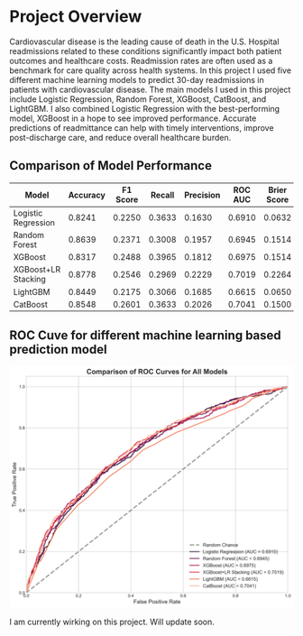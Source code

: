 # Project Overview
Cardiovascular disease is the leading cause of death in the U.S. Hospital readmissions related to these conditions significantly impact both patient outcomes and healthcare costs. Readmission rates are often used as a benchmark for care quality across health systems.
In this project I used five different machine learning models to predict 30-day readmissions in patients with cardiovascular disease. The main models I used in this project include Logistic Regression, Random Forest, XGBoost, CatBoost, and LightGBM. I also combined Logistic Regression with the best-performing model, XGBoost in a hope to see improved performance. Accurate predictions of readmittance can help with timely interventions, improve post-discharge care, and reduce overall healthcare burden.

## Comparison of Model Performance

| Model                 | Accuracy | F1 Score | Recall | Precision | ROC AUC | Brier Score | Threshold |
|-----------------------|----------|----------|--------|-----------|---------|--------------|-----------|
| Logistic Regression   | 0.8241   | 0.2250   | 0.3633 | 0.1630    | 0.6910  | 0.0632       | 0.1080    |
| Random Forest         | 0.8639   | 0.2371   | 0.3008 | 0.1957    | 0.6945  | 0.1514       | 0.5120    |
| XGBoost               | 0.8317   | 0.2488   | 0.3965 | 0.1812    | 0.6975  | 0.1514       | 0.5320    |
| XGBoost+LR Stacking   | 0.8778   | 0.2546   | 0.2969 | 0.2229    | 0.7019  | 0.2264       | 0.7040    |
| LightGBM              | 0.8449   | 0.2175   | 0.3066 | 0.1685    | 0.6615  | 0.0650       | 0.0990    |
| CatBoost              | 0.8548   | 0.2601   | 0.3633 | 0.2026    | 0.7041  | 0.1500       | 0.5570    |

## ROC Cuve for different machine learning based prediction model
![Combined ROC curve](Images/combined_roc_curve.png)





I am currently wirking on this project. Will update soon. 
